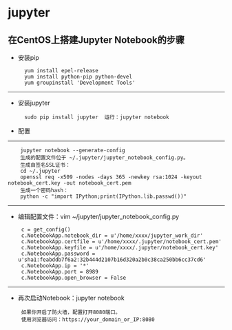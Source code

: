 # jupyter
## 在CentOS上搭建Jupyter Notebook的步骤
* 安装pip

		yum install epel-release
		yum install python-pip python-devel
		yum groupinstall 'Development Tools'
		
-------------------------------------
* 安装jupyter

		sudo pip install jupyter  运行：jupyter notebook
			
 * 配置
 -------------------------
 		jupyter notebook --generate-config
		生成的配置文件位于 ~/.jupyter/jupyter_notebook_config.py。
		生成自签名SSL证书：
		cd ~/.jupyter
		openssl req -x509 -nodes -days 365 -newkey rsa:1024 -keyout notebook_cert.key -out notebook_cert.pem
		生成一个密码hash：
		python -c "import IPython;print(IPython.lib.passwd())"
	
 -------------------------
 * 编辑配置文件：vim ~/jupyter/jupyter_notebook_config.py
 	
		c = get_config()
		c.NotebookApp.notebook_dir = u'/home/xxxx/jupyter_work_dir'
		c.NotebookApp.certfile = u'/home/xxxx/.jupyter/notebook_cert.pem'
		c.NotebookApp.keyfile = u'/home/xxxx/.jupyter/notebook_cert.key'
		c.NotebookApp.password = u'sha1:feabddb7f6a2:32b444d2107b16d320a2b0c38ca250bb6cc37cd6'
		c.NotebookApp.ip = '*'
		c.NotebookApp.port = 8989
		c.NotebookApp.open_browser = False

 -------------------------
 * 再次启动Notebook：jupyter notebook
 
		如果你开启了防火墙，配置打开8080端口。
		使用浏览器访问：https://your_domain_or_IP:8080
